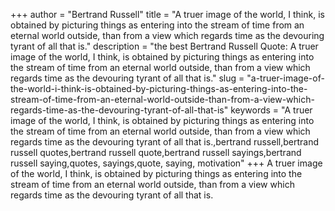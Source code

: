 +++
author = "Bertrand Russell"
title = "A truer image of the world, I think, is obtained by picturing things as entering into the stream of time from an eternal world outside, than from a view which regards time as the devouring tyrant of all that is."
description = "the best Bertrand Russell Quote: A truer image of the world, I think, is obtained by picturing things as entering into the stream of time from an eternal world outside, than from a view which regards time as the devouring tyrant of all that is."
slug = "a-truer-image-of-the-world-i-think-is-obtained-by-picturing-things-as-entering-into-the-stream-of-time-from-an-eternal-world-outside-than-from-a-view-which-regards-time-as-the-devouring-tyrant-of-all-that-is"
keywords = "A truer image of the world, I think, is obtained by picturing things as entering into the stream of time from an eternal world outside, than from a view which regards time as the devouring tyrant of all that is.,bertrand russell,bertrand russell quotes,bertrand russell quote,bertrand russell sayings,bertrand russell saying,quotes, sayings,quote, saying, motivation"
+++
A truer image of the world, I think, is obtained by picturing things as entering into the stream of time from an eternal world outside, than from a view which regards time as the devouring tyrant of all that is.
